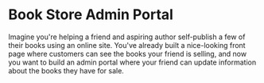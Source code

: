 # Book Store Admin Portal

Imagine you're helping a friend and aspiring author self-publish a few of their books using an online site. You've already built a nice-looking front page where customers can see the books your friend is selling, and now you want to build an admin portal where your friend can update information about the books they have for sale.